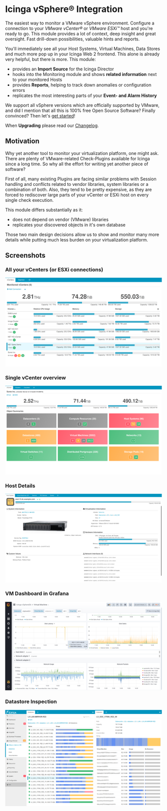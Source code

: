 Icinga vSphere® Integration
==========================

The easiest way to monitor a VMware vSphere environment. Configure a connection
to your *VMware vCenter®* or *VMware ESXi™* host and you're ready to go. This
module provides a lot of context, deep insight and great oversight. Fast
drill-down possibilities, valuable hints and reports.

You'll immediately see all your Host Systems, Virtual Machines, Data Stores and
much more pop up in your Icinga Web 2 frontend. This alone is already very helpful,
but there is more. This module:

* provides an **Import Source** for the Icinga Director
* hooks into the Monitoring module and shows **related information** next to
  your monitored Hosts
* provides **Reports**, helping to track down anomalies or configuration errors
* replicates the most interesting parts of your **Event- and Alarm History**

We support all vSphere versions which are officially supported by VMware, and did I mention that
all this is 100% free Open Source Software? Finally convinced? Then let's [get started](doc/01-Installation.md)!

When **Upgrading** please read our [Changelog](doc/84-Changelog.md).

Motivation
----------

Why yet another tool to monitor your virtualization platform, one might ask.
There are plenty of VMware-related Check-Plugins available for Icinga since a
long time. So why all the effort for writing yet another piece of software?

First of all, many existing Plugins are facing similar problems with Session
handling and conflicts related to vendor libraries, system libraries or a
combination of both. Also, they tend to be pretty expensive, as they are forced
to rediscover large parts of your vCenter or ESXi host on every single check
execution.

This module differs substantially as it:

* does not depend on vendor (VMware) libraries
* replicates your discovered objects in it's own database

Those two main design decisions allow us to show and monitor many more details
while putting much less burden on your virtualization platform.

Screenshots
-----------

### All your vCenters (or ESXi connections)

![vCenter Overview](doc/screenshot/00_preview/01_vspheredb-summary.png)

### Single vCenter overview

![vSphereDB Dashlets](doc/screenshot/00_preview/02_vspheredb-dashlets.png)

### Host Details

![Host Details](doc/screenshot/00_preview/03_vspheredb_host-details.png)

### VM Dashboard in Grafana

![VM Grafana Dashboard](doc/screenshot/00_preview/04_grafana-details.png)

### Datastore Inspection

![VMware vSphere Datastores](doc/screenshot/00_preview/00_preview_vmware-vsphere-datastores.png)
